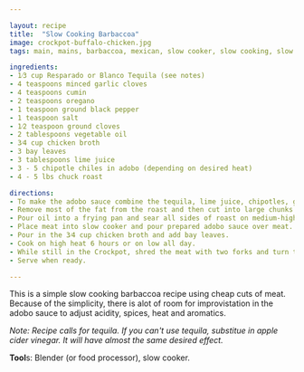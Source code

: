 ```yaml
---

layout: recipe
title:  "Slow Cooking Barbaccoa"
image: crockpot-buffalo-chicken.jpg
tags: main, mains, barbaccoa, mexican, slow cooker, slow cooking, slow

ingredients:
- 1⁄3 cup Resparado or Blanco Tequila (see notes)
- 4 teaspoons minced garlic cloves
- 4 teaspoons cumin
- 2 teaspoons oregano
- 1 teaspoon ground black pepper
- 1 teaspoon salt
- 1⁄2 teaspoon ground cloves
- 2 tablespoons vegetable oil
- 3⁄4 cup chicken broth
- 3 bay leaves
- 3 tablespoons lime juice
- 3 - 5 chipotle chiles in adobo (depending on desired heat)
- 4 - 5 lbs chuck roast

directions:
- To make the adobo sauce combine the tequila, lime juice, chipotles, garlic, cumin, oregano, black pepper, salt and cloves in a blender or food processor on high speed until smooth.
- Remove most of the fat from the roast and then cut into large chunks (~2-3" cubes).
- Pour oil into a frying pan and sear all sides of roast on medium-high heat until browned. (We're only searing, not cooking.)
- Place meat into slow cooker and pour prepared adobo sauce over meat.
- Pour in the 3⁄4 cup chicken broth and add bay leaves.
- Cook on high heat 6 hours or on low all day.
- While still in the Crockpot, shred the meat with two forks and turn the heat to warm. 
- Serve when ready.

---
```


This is a simple slow cooking barbaccoa recipe using cheap cuts of meat. Because of the simplicity, there is alot of room for improvistation in the adobo sauce to adjust acidity, spices, heat and aromatics.

*Note: Recipe calls for tequila. If you can't use tequila, substitue in apple cider vinegar. It will have almost the same desired effect.*

**Tool**s: Blender (or food processor), slow cooker.
